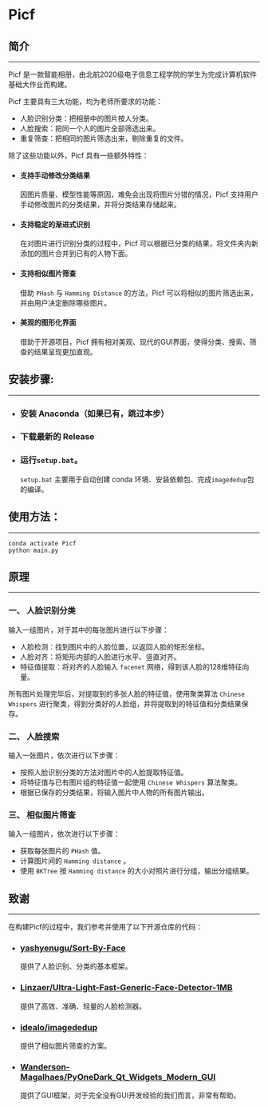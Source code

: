 # Picf

## 简介
----
Picf 是一款智能相册，由北航2020级电子信息工程学院的学生为完成计算机软件基础大作业而构建。

Picf 主要具有三大功能，均为老师所要求的功能：
- 人脸识别分类：把相册中的图片按人分类。
- 人脸搜索：把同一个人的图片全部筛选出来。
- 重复筛查：把相同的图片筛选出来，剔除重复的文件。

除了这些功能以外，Picf 具有一些额外特性：
- #### **支持手动修改分类结果**
    因图片质量、模型性能等原因，难免会出现将图片分错的情况，Picf 支持用户手动修改图片的分类结果，并将分类结果存储起来。
- #### **支持稳定的渐进式识别**
    在对图片进行识别分类的过程中，Picf 可以根据已分类的结果，将文件夹内新添加的图片合并到已有的人物下面。
- #### **支持相似图片筛查**
    借助 `PHash` 与 `Hamming Distance` 的方法，Picf 可以将相似的图片筛选出来，并由用户决定删除哪些图片。
- #### **美观的图形化界面**
    借助于开源项目，Picf 拥有相对美观、现代的GUI界面，使得分类、搜索、筛查的结果呈现更加直观。
## 安装步骤:
---
- ### 安装 Anaconda（如果已有，跳过本步）
- ### 下载最新的 Release
- ### 运行`setup.bat`。
    `setup.bat` 主要用于自动创建 conda 环境、安装依赖包、完成`imagededup`包的编译。
## 使用方法：
---
```
conda activate Picf
python main.py
```
## 原理
---

### 一、 人脸识别分类
输入一组图片，对于其中的每张图片进行以下步骤：

- 人脸检测：找到图片中的人脸位置，以返回人脸的矩形坐标。
- 人脸对齐：将矩形内部的人脸进行水平、竖直对齐。
- 特征值提取：将对齐的人脸输入 `facenet` 网络，得到该人脸的128维特征向量。

所有图片处理完毕后，对提取到的多张人脸的特征值，使用聚类算法 `Chinese Whispers` 进行聚类，得到分类好的人脸组，并将提取到的特征值和分类结果保存。

### 二、 人脸搜索
输入一张图片，依次进行以下步骤：

- 按照人脸识别分类的方法对图片中的人脸提取特征值。
- 将特征值与已有图片组的特征值一起使用 `Chinese Whispers` 算法聚类。
- 根据已保存的分类结果，将输入图片中人物的所有图片输出。

### 三、 相似图片筛查
输入一组图片，依次进行以下步骤：

- 获取每张图片的 `PHash` 值。
- 计算图片间的 `Hamming distance` 。
- 使用 `BKTree` 按 `Hamming distance` 的大小对照片进行分组，输出分组结果。

## 致谢
---
在构建Picf的过程中，我们参考并使用了以下开源仓库的代码：

- ### [yashyenugu/Sort-By-Face](https://github.com/yashyenugu/Sort-By-Face)
    提供了人脸识别、分类的基本框架。
- ### [Linzaer/Ultra-Light-Fast-Generic-Face-Detector-1MB](https://github.com/Linzaer/Ultra-Light-Fast-Generic-Face-Detector-1MB)
    提供了高效、准确、轻量的人脸检测器。
- ### [idealo/imagededup](https://github.com/idealo/imagededup)
    提供了相似图片筛查的方案。
- ### [Wanderson-Magalhaes/PyOneDark_Qt_Widgets_Modern_GUI](https://github.com/Wanderson-Magalhaes/PyOneDark_Qt_Widgets_Modern_GUI)
    提供了GUI框架，对于完全没有GUI开发经验的我们而言，非常有帮助。
